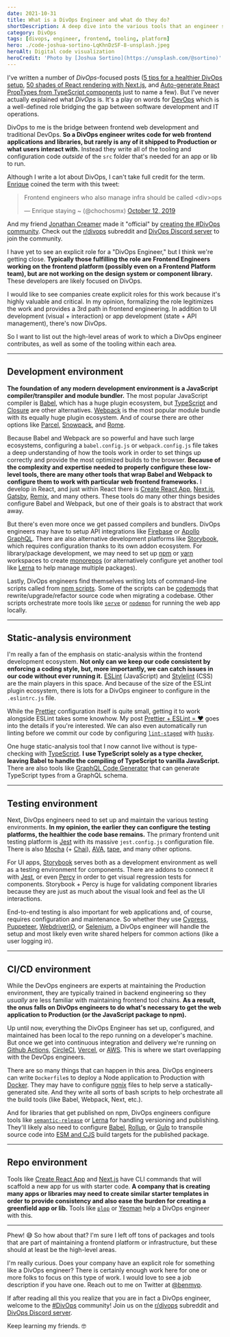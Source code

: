 ```yaml
---
date: 2021-10-31
title: What is a DivOps Engineer and what do they do?
shortDescription: A deep dive into the various tools that an engineer sets up & configures while maintaining the web frontend infrastructure
category: DivOps
tags: [divops, engineer, frontend, tooling, platform]
hero: ./code-joshua-sortino-LqKhnDzSF-8-unsplash.jpeg
heroAlt: Digital code visualization
heroCredit: 'Photo by [Joshua Sortino](https://unsplash.com/@sortino)'
---
```


I've written a number of _DivOps_-focused posts ([5 tips for a healthier DivOps setup](/blog/5-tips-healthier-divops-setup/), [50 shades of React rendering with Next.js](/blog/50-shades-react-rendering-nextjs/), and [Auto-generate React PropTypes from TypeScript components](/blog/auto-generate-react-prop-types-typescript-components/) just to name a few). But I've never actually explained what _DivOps_ is. It's a play on words for [DevOps](https://www.atlassian.com/devops) which is a well-defined role bridging the gap between software development and IT operations.

DivOps to me is the bridge between frontend web development and traditional DevOps. **So a DivOps engineer writes code for web frontend applications and libraries, but rarely is any of it shipped to Production or what users interact with.** Instead they write all of the tooling and configuration code _outside_ of the `src` folder that's needed for an app or lib to run.

Although I write a lot about DivOps, I can't take full credit for the term. [Enrique](https://twitter.com/chochosmx) coined the term with this tweet:

<blockquote class="twitter-tweet"><p lang="en" dir="ltr">Frontend engineers who also manage infra should be called &lt;div&gt;ops</p>&mdash; Enrique staying ~ (@chochosmx) <a href="https://twitter.com/chochosmx/status/1183045782095699968?ref_src=twsrc%5Etfw">October 12, 2019</a></blockquote>

And my friend [Jonathan Creamer](https://twitter.com/jcreamer898) made it "official" by [creating the #DivOps community](https://www.jonathancreamer.com/announcing-div-ops/). Check out the [r/divops](https://www.reddit.com/r/divops/) subreddit and [DivOps Discord server](https://discord.gg/Vvk67JDX6t) to join the community.

I have yet to see an explicit role for a "DivOps Engineer," but I think we're getting close. **Typically those fulfilling the role are Frontend Engineers working on the frontend platform (possibly even on a Frontend Platform team), but are not working on the design system or component library.** These developers are likely focused on DivOps.

I would like to see companies create explicit roles for this work because it's highly valuable and critical. In my opinion, formalizing the role legitimizes the work and provides a 3rd path in frontend engineering. In addition to UI development (visual + interaction) or app development (state + API management), there's now DivOps.

So I want to list out the high-level areas of work to which a DivOps engineer contributes, as well as some of the tooling within each area.

---

## Development environment

**The foundation of any modern development environment is a JavaScript compiler/transpiler and module bundler.** The most popular JavaScript compiler is [Babel](https://babeljs.io/), which has a huge plugin ecosystem, but [TypeScript](https://www.typescriptlang.org/) and [Closure](https://developers.google.com/closure/compiler) are other alternatives. [Webpack](https://webpack.js.org/) is the most popular module bundle with its equally huge plugin ecosystem. And of course there are other options like [Parcel](https://parceljs.org/), [Snowpack](https://www.snowpack.dev/), and [Rome](https://rome.tools/).

Because Babel and Webpack are so powerful and have such large ecosystems, configuring a `babel.config.js` or `webpack.config.js` file takes a deep understanding of how the tools work in order to set things up correctly and provide the most optimized builds to the browser. **Because of the complexity and expertise needed to properly configure these low-level tools, there are many other tools that wrap Babel and Webpack to configure them to work with particular web frontend frameworks.** I develop in React, and just within React there is [Create React App](https://create-react-app.dev/), [Next.js](https://nextjs.org/), [Gatsby](https://www.gatsbyjs.com/), [Remix](https://remix.run/), and many others. These tools do many other things besides configure Babel and Webpack, but one of their goals is to abstract that work away.

But there's even more once we get passed compilers and bundlers. DivOps engineers may have to setup API integrations like [Firebase](https://firebase.google.com/) or [Apollo GraphQL](https://www.apollographql.com/). There are also alternative development platforms like [Storybook](https://storybook.js.org/), which requires configuration thanks to its own addon ecosystem. For library/package development, we may need to set up [npm](https://docs.npmjs.com/cli/v7/using-npm/workspaces) or [yarn](https://yarnpkg.com/features/workspaces) workspaces to create [monorepos](https://yarnpkg.com/advanced/lexicon#monorepository) (or alternatively configure yet another tool like [Lerna](https://lerna.js.org/) to help manage multiple packages).

Lastly, DivOps engineers find themselves writing lots of command-line scripts called from [npm scripts](https://docs.npmjs.com/cli/v7/using-npm/scripts). Some of the scripts can be [codemods](https://github.com/codemod-js/codemod) that rewrite/upgrade/refactor source code when migrating a codebase. Other scripts orchestrate more tools like [`serve`](https://github.com/vercel/serve) or [`nodemon`](https://nodemon.io/) for running the web app locally.

---

## Static-analysis environment

I'm really a fan of the emphasis on static-analysis within the frontend development ecosystem. **Not only can we keep our code consistent by enforcing a coding style, but, more importantly, we can catch issues in our code without ever running it.** [ESLint](https://eslint.org/) (JavaScript) and [Stylelint](https://stylelint.io/) (CSS) are the main players in this space. And because of the size of the ESLint plugin ecosystem, there is lots for a DivOps engineer to configure in the `.eslintrc.js` file.

While the [Prettier](https://prettier.io/) configuration itself is quite small, getting it to work alongside ESLint takes some knowhow. My post [Prettier + ESLint = ❤️](/blog/prettier-eslint/) goes into the details if you're interested. We can also even automatically run linting before we commit our code by configuring [`lint-staged`](https://github.com/okonet/lint-staged) with [`husky`](https://github.com/typicode/husky).

One huge static-analysis tool that I now cannot live without is type-checking with [TypeScript](https://www.typescriptlang.org/). **I use TypeScript solely as a type checker, leaving Babel to handle the compiling of TypeScript to vanilla JavaScript.** There are also tools like [GraphQL Code Generator](https://www.graphql-code-generator.com/) that can generate TypeScript types from a GraphQL schema.

---

## Testing environment

Next, DivOps engineers need to set up and maintain the various testing environments. **In my opinion, the earlier they can configure the testing platforms, the healthier the code base remains.** The primary frontend unit testing platform is [Jest](https://jestjs.io/) with its massive `jest.config.js` configuration file. There is also [Mocha](https://mochajs.org/) (+ [Chai](https://www.chaijs.com/)), [AVA](https://github.com/avajs/ava), [tape](https://github.com/substack/tape), and many other options.

For UI apps, [Storybook](https://storybook.js.org/) serves both as a development environment as well as a testing environment for components. There are addons to connect it with [Jest](https://storybook.js.org/addons/@storybook/addon-jest), or even [Percy](https://docs.percy.io/docs/storybook) in order to get visual regression tests for components. Storybook + Percy is huge for validating component libraries because they are just as much about the visual look and feel as the UI interactions.

End-to-end testing is also important for web applications and, of course, requires configuration and maintenance. So whether they use [Cypress](https://www.cypress.io/), [Puppeteer](https://github.com/puppeteer/puppeteer), [WebdriverIO](https://webdriver.io/), or [Selenium](https://www.selenium.dev/selenium/docs/api/javascript/index.html), a DivOps engineer will handle the setup and most likely even write shared helpers for common actions (like a user logging in).

---

## CI/CD environment

While the DevOps engineers are experts at maintaining the Production environment, they are typically trained in backend engineering so they _usually_ are less familiar with maintaining frontend tool chains. **As a result, the onus falls on DivOps engineers to do what's necessary to get the web application to Production (or the JavaScript package to npm).**

Up until now, everything the DivOps Engineer has set up, configured, and maintained has been local to the repo running on a developer's machine. But once we get into continuous integration and delivery we're running on [Github Actions](https://github.com/features/actions), [CircleCI](https://circleci.com/), [Vercel](https://vercel.com/), or [AWS](https://aws.amazon.com/). This is where we start overlapping with the DevOps engineers.

There are so many things that can happen in this area. DivOps engineers can write `Dockerfile`s to deploy a Node application to Production with [Docker](https://docs.docker.com/). They may have to configure [ngnix](https://www.nginx.com/) files to help serve a statically-generated site. And they write all sorts of bash scripts to help orchestrate all the build tools (like Babel, Webpack, Next, etc.).

And for libraries that get published on npm, DivOps engineers configure tools like [`semantic-release`](https://github.com/semantic-release/semantic-release) or [Lerna](https://lerna.js.org/) for handling versioning and publishing. They'll likely also need to configure [Babel](https://babeljs.io/), [Rollup](https://rollupjs.org/), or [Gulp](https://gulpjs.com/) to transpile source code into [ESM and CJS](https://dev.to/iggredible/what-the-heck-are-cjs-amd-umd-and-esm-ikm) build targets for the published package.

---

## Repo environment

Tools like [Create React App](https://create-react-app.dev/) and [Next.js](https://nextjs.org/) have CLI commands that will scaffold a new app for us with starter code. **A company that is creating many apps or libraries may need to create similar starter templates in order to provide consistency and also ease the burden for creating a greenfield app or lib.** Tools like [`plop`](https://plopjs.com/) or [Yeoman](https://yeoman.io/authoring/index.html) help a DivOps engineer with this.

---

Phew! 😅 So how about that? I'm sure I left off tons of packages and tools that are part of maintaining a frontend platform or infrastructure, but these should at least be the high-level areas.

I'm really curious. Does your company have an explicit role for something like a DivOps engineer? There is certainly enough work here for one or more folks to focus on this type of work. I would love to see a job description if you have one. Reach out to me on Twitter at [@benmvp](https://twitter.com/benmvp).

If after reading all this you realize that you are in fact a DivOps engineer, welcome to the [#DivOps](https://twitter.com/hashtag/divops) community! Join us on the [r/divops](https://www.reddit.com/r/divops/) subreddit and [DivOps Discord server](https://discord.gg/Vvk67JDX6t).

Keep learning my friends. 🤓
